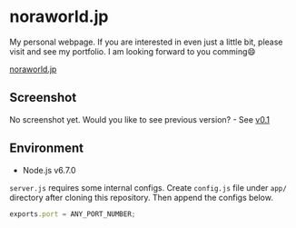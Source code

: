 # noraworld.jp
My personal webpage. If you are interested in even just a little bit, please visit and see my portfolio. I am looking forward to you comming:smile:

[noraworld.jp](https://noraworld.jp)

## Screenshot
No screenshot yet. Would you like to see previous version? - See [v0.1](https://github.com/noraworld/noraworld.jp/releases/tag/v0.1)

## Environment

* Node.js v6.7.0

`server.js` requires some internal configs. Create `config.js` file under `app/` directory after cloning this repository. Then append the configs below.

```js
exports.port = ANY_PORT_NUMBER;
```
